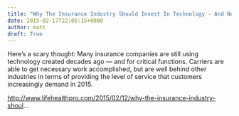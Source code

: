 ```yaml
---
title: "Why The Insurance Industry Should Invest In Technology - And Now"
date: 2015-02-17T22:05:15+0000
author: matt
draft: True
---
```

Here’s a scary thought: Many insurance companies are still using technology created decades ago — and for critical functions. Carriers are able to get necessary work accomplished, but are well behind other industries in terms of providing the level of service that customers increasingly demand in 2015.

http://www.lifehealthpro.com/2015/02/12/why-the-insurance-industry-shoul...
